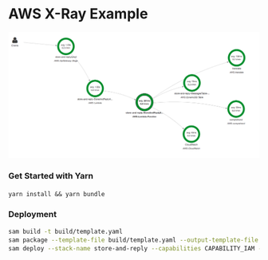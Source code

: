 # AWS X-Ray Example

![overview](./overview.png)

### Get Started with Yarn

`yarn install && yarn bundle`

### Deployment


```bash
sam build -t build/template.yaml
sam package --template-file build/template.yaml --output-template-file build/packaged.yaml --s3-bucket some-bucket-name
sam deploy --stack-name store-and-reply --capabilities CAPABILITY_IAM --region some-region
```
